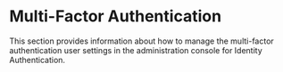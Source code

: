 <!-- loio596e7f8b3f0441aaa8736be6bb368d5f -->

# Multi-Factor Authentication

This section provides information about how to manage the multi-factor authentication user settings in the administration console for Identity Authentication.

